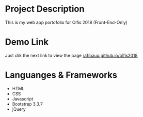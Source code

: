 # Project Description
This is my web app portofolio for Olfis 2018 (Front-End-Only)

# Demo Link
Just clik the next link to view the page [rafibauu.github.io/olfis2018](https://rafibauu.github.io/olfis2018/)

# Languanges & Frameworks
- HTML
- CSS
- Javascript
- Bootstrap 3.3.7
- jQuery
